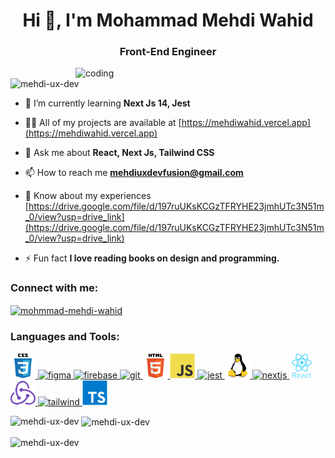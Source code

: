 <h1 align="center">Hi 👋, I'm Mohammad Mehdi Wahid</h1>
<h3 align="center">Front-End Engineer</h3>
<img alt="coding" align="right" width="400" src="https://cdn.dribbble.com/users/1162077/screenshots/3848914/programmer.gif">

<p align="left"> <img src="https://komarev.com/ghpvc/?username=mehdi-ux-dev&label=Profile%20views&color=0e75b6&style=flat" alt="mehdi-ux-dev" /> </p>

- 🌱 I’m currently learning **Next Js 14, Jest**

- 👨‍💻 All of my projects are available at [https://mehdiwahid.vercel.app](https://mehdiwahid.vercel.app)

- 💬 Ask me about **React, Next Js, Tailwind CSS**

- 📫 How to reach me **mehdiuxdevfusion@gmail.com**

- 📄 Know about my experiences [https://drive.google.com/file/d/197ruUKsKCGzTFRYHE23jmhUTc3N51m_0/view?usp=drive_link](https://drive.google.com/file/d/197ruUKsKCGzTFRYHE23jmhUTc3N51m_0/view?usp=drive_link)

- ⚡ Fun fact **I love reading books on design and programming.**

<h3 align="left">Connect with me:</h3>
<p align="left">
<a href="https://linkedin.com/in/mohmmad-mehdi-wahid" target="blank"><img align="center" src="https://raw.githubusercontent.com/rahuldkjain/github-profile-readme-generator/master/src/images/icons/Social/linked-in-alt.svg" alt="mohmmad-mehdi-wahid" height="30" width="40" /></a>
</p>

<h3 align="left">Languages and Tools:</h3>
<p align="left"> <a href="https://www.w3schools.com/css/" target="_blank" rel="noreferrer"> <img src="https://raw.githubusercontent.com/devicons/devicon/master/icons/css3/css3-original-wordmark.svg" alt="css3" width="40" height="40"/> </a> <a href="https://www.figma.com/" target="_blank" rel="noreferrer"> <img src="https://www.vectorlogo.zone/logos/figma/figma-icon.svg" alt="figma" width="40" height="40"/> </a> <a href="https://firebase.google.com/" target="_blank" rel="noreferrer"> <img src="https://www.vectorlogo.zone/logos/firebase/firebase-icon.svg" alt="firebase" width="40" height="40"/> </a> <a href="https://git-scm.com/" target="_blank" rel="noreferrer"> <img src="https://www.vectorlogo.zone/logos/git-scm/git-scm-icon.svg" alt="git" width="40" height="40"/> </a> <a href="https://www.w3.org/html/" target="_blank" rel="noreferrer"> <img src="https://raw.githubusercontent.com/devicons/devicon/master/icons/html5/html5-original-wordmark.svg" alt="html5" width="40" height="40"/> </a> <a href="https://developer.mozilla.org/en-US/docs/Web/JavaScript" target="_blank" rel="noreferrer"> <img src="https://raw.githubusercontent.com/devicons/devicon/master/icons/javascript/javascript-original.svg" alt="javascript" width="40" height="40"/> </a> <a href="https://jestjs.io" target="_blank" rel="noreferrer"> <img src="https://www.vectorlogo.zone/logos/jestjsio/jestjsio-icon.svg" alt="jest" width="40" height="40"/> </a> <a href="https://www.linux.org/" target="_blank" rel="noreferrer"> <img src="https://raw.githubusercontent.com/devicons/devicon/master/icons/linux/linux-original.svg" alt="linux" width="40" height="40"/> </a> <a href="https://nextjs.org/" target="_blank" rel="noreferrer"> <img src="https://cdn.worldvectorlogo.com/logos/nextjs-2.svg" alt="nextjs" width="40" height="40"/> </a> <a href="https://reactjs.org/" target="_blank" rel="noreferrer"> <img src="https://raw.githubusercontent.com/devicons/devicon/master/icons/react/react-original-wordmark.svg" alt="react" width="40" height="40"/> </a> <a href="https://redux.js.org" target="_blank" rel="noreferrer"> <img src="https://raw.githubusercontent.com/devicons/devicon/master/icons/redux/redux-original.svg" alt="redux" width="40" height="40"/> </a> <a href="https://tailwindcss.com/" target="_blank" rel="noreferrer"> <img src="https://www.vectorlogo.zone/logos/tailwindcss/tailwindcss-icon.svg" alt="tailwind" width="40" height="40"/> </a> <a href="https://www.typescriptlang.org/" target="_blank" rel="noreferrer"> <img src="https://raw.githubusercontent.com/devicons/devicon/master/icons/typescript/typescript-original.svg" alt="typescript" width="40" height="40"/> </a> </p>

<p><img align="left" src="https://github-readme-stats.vercel.app/api/top-langs?username=mehdi-ux-dev&show_icons=true&locale=en&layout=compact" alt="mehdi-ux-dev" /></p>

<p>&nbsp;<img align="center" src="https://github-readme-stats.vercel.app/api?username=mehdi-ux-dev&show_icons=true&locale=en" alt="mehdi-ux-dev" /></p>

<p><img align="center" src="https://github-readme-streak-stats.herokuapp.com/?user=mehdi-ux-dev&" alt="mehdi-ux-dev" /></p>

